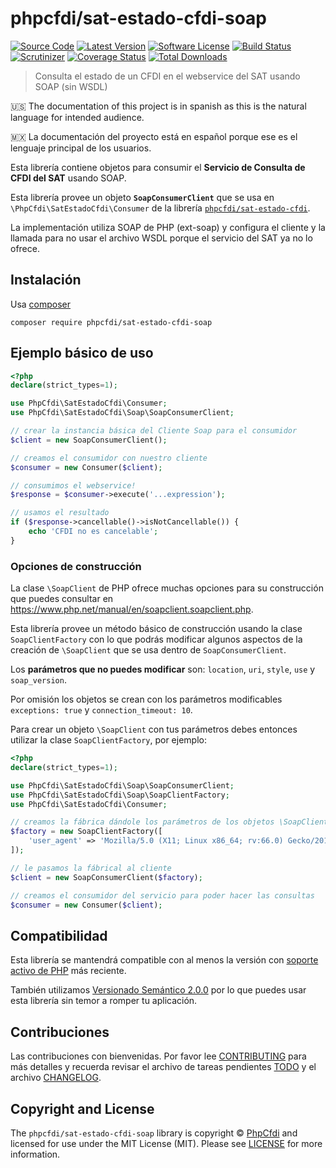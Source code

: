 # phpcfdi/sat-estado-cfdi-soap

[![Source Code][badge-source]][source]
[![Latest Version][badge-release]][release]
[![Software License][badge-license]][license]
[![Build Status][badge-build]][build]
[![Scrutinizer][badge-quality]][quality]
[![Coverage Status][badge-coverage]][coverage]
[![Total Downloads][badge-downloads]][downloads]

> Consulta el estado de un CFDI en el webservice del SAT usando SOAP (sin WSDL)

:us: The documentation of this project is in spanish as this is the natural language for intended audience.

:mexico: La documentación del proyecto está en español porque ese es el lenguaje principal de los usuarios.

Esta librería contiene objetos para consumir el **Servicio de Consulta de CFDI del SAT** usando SOAP.

Esta librería provee un objeto **`SoapConsumerClient`** que se usa en `\PhpCfdi\SatEstadoCfdi\Consumer`
de la librería [`phpcfdi/sat-estado-cfdi`](https://github.com/phpcfdi/sat-estado-cfdi).

La implementación utiliza SOAP de PHP (ext-soap) y configura el cliente y la llamada para no usar
el archivo WSDL porque el servicio del SAT ya no lo ofrece.

## Instalación

Usa [composer](https://getcomposer.org/)

```shell
composer require phpcfdi/sat-estado-cfdi-soap
```

## Ejemplo básico de uso

```php
<?php
declare(strict_types=1);

use PhpCfdi\SatEstadoCfdi\Consumer;
use PhpCfdi\SatEstadoCfdi\Soap\SoapConsumerClient;

// crear la instancia básica del Cliente Soap para el consumidor
$client = new SoapConsumerClient();

// creamos el consumidor con nuestro cliente
$consumer = new Consumer($client);

// consumimos el webservice!
$response = $consumer->execute('...expression');

// usamos el resultado
if ($response->cancellable()->isNotCancellable()) {
    echo 'CFDI no es cancelable';
}
```

### Opciones de construcción

La clase `\SoapClient` de PHP ofrece muchas opciones para su construcción que puedes consultar en
<https://www.php.net/manual/en/soapclient.soapclient.php>.

Esta librería provee un método básico de construcción usando la clase `SoapClientFactory` con lo que
podrás modificar algunos aspectos de la creación de `\SoapClient` que se usa dentro de `SoapConsumerClient`.

Los **parámetros que no puedes modificar** son: `location`, `uri`, `style`, `use` y `soap_version`.

Por omisión los objetos se crean con los parámetros modificables `exceptions: true` y `connection_timeout: 10`.

Para crear un objeto `\SoapClient` con tus parámetros debes entonces utilizar la clase `SoapClientFactory`, por ejemplo:

```php
<?php
declare(strict_types=1);

use PhpCfdi\SatEstadoCfdi\Soap\SoapConsumerClient;
use PhpCfdi\SatEstadoCfdi\Soap\SoapClientFactory;
use PhpCfdi\SatEstadoCfdi\Consumer;

// creamos la fábrica dándole los parámetros de los objetos \SoapClient que fabricará
$factory = new SoapClientFactory([
    'user_agent' => 'Mozilla/5.0 (X11; Linux x86_64; rv:66.0) Gecko/20100101 Firefox/66.0'
]);

// le pasamos la fábrical al cliente
$client = new SoapConsumerClient($factory);

// creamos el consumidor del servicio para poder hacer las consultas
$consumer = new Consumer($client);
```

## Compatibilidad

Esta librería se mantendrá compatible con al menos la versión con
[soporte activo de PHP](https://www.php.net/supported-versions.php) más reciente.

También utilizamos [Versionado Semántico 2.0.0](docs/SEMVER.md) por lo que puedes
usar esta librería sin temor a romper tu aplicación.

## Contribuciones

Las contribuciones con bienvenidas. Por favor lee [CONTRIBUTING][] para más detalles
y recuerda revisar el archivo de tareas pendientes [TODO][] y el archivo [CHANGELOG][].

## Copyright and License

The `phpcfdi/sat-estado-cfdi-soap` library is copyright © [PhpCfdi](https://www.phpcfdi.com/)
and licensed for use under the MIT License (MIT). Please see [LICENSE][] for more information.

[contributing]: https://github.com/phpcfdi/sat-estado-cfdi-soap/blob/main/CONTRIBUTING.md
[changelog]: https://github.com/phpcfdi/sat-estado-cfdi-soap/blob/main/docs/CHANGELOG.md
[todo]: https://github.com/phpcfdi/sat-estado-cfdi-soap/blob/main/docs/TODO.md

[source]: https://github.com/phpcfdi/sat-estado-cfdi-soap
[release]: https://github.com/phpcfdi/sat-estado-cfdi-soap/releases
[license]: https://github.com/phpcfdi/sat-estado-cfdi-soap/blob/main/LICENSE
[build]: https://github.com/phpcfdi/sat-estado-cfdi-soap/actions/workflows/build.yml?query=branch:main
[quality]: https://scrutinizer-ci.com/g/phpcfdi/sat-estado-cfdi-soap/
[coverage]: https://scrutinizer-ci.com/g/phpcfdi/sat-estado-cfdi-soap/code-structure/main/code-coverage
[downloads]: https://packagist.org/packages/phpcfdi/sat-estado-cfdi-soap

[badge-source]: https://img.shields.io/badge/source-phpcfdi/sat--estado--cfdi--soap-blue?style=flat-square
[badge-release]: https://img.shields.io/github/release/phpcfdi/sat-estado-cfdi-soap?style=flat-square
[badge-license]: https://img.shields.io/github/license/phpcfdi/sat-estado-cfdi-soap?style=flat-square
[badge-build]: https://img.shields.io/github/workflow/status/phpcfdi/sat-estado-cfdi-soap/build/main?style=flat-square
[badge-quality]: https://img.shields.io/scrutinizer/g/phpcfdi/sat-estado-cfdi-soap/main?style=flat-square
[badge-coverage]: https://img.shields.io/scrutinizer/coverage/g/phpcfdi/sat-estado-cfdi-soap/main?style=flat-square
[badge-downloads]: https://img.shields.io/packagist/dt/phpcfdi/sat-estado-cfdi-soap?style=flat-square

